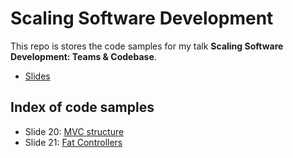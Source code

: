# Scaling Software Development

This repo is stores the code samples for my talk **Scaling Software Development: Teams &amp; Codebase**.

- [Slides](https://docs.google.com/presentation/d/1wpq6_wafwyw-lJ8OopWinxcz8arjtXAIjpCNjVOpPyE/edit?usp=sharing)

## Index of code samples

- Slide 20: [MVC structure](/src/)
- Slide 21: [Fat Controllers](/src/controllers/fat_items_controller.rb)

